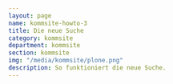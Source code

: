```yaml
---
layout: page
name: kommsite-howto-3
title: Die neue Suche
category: kommsite
department: kommsite
section: kommsite
img: "/media/kommsite/plone.png"
description: So funktioniert die neue Suche.
---
```


